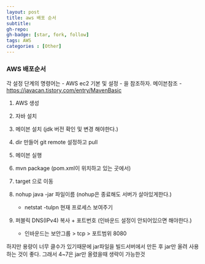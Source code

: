 ```yaml
---
layout: post
title: aws 배포 순서
subtitle: 
gh-repo: 
gh-badge: [star, fork, follow]
tags: AWS
categories : [Other]
---
```


### AWS 배포순서

각 설정 단계의 명령어는 - AWS ec2 기본 및 설정 - 을 참조하자.
메이븐참조 - https://javacan.tistory.com/entry/MavenBasic

1. AWS 생성
2. 자바 설치
3. 메이븐 설치 (jdk 버전 확인 및 변경 해야한다.)
4. dir 만들어 git remote 설정하고 pull
5. 메이븐 실행
6. mvn package (pom.xml이 위치하고 있는 곳에서)
7. target 으로 이동
8. nohup java -jar 파일이름 (nohup은 종료해도 서버가 살아있게한다.)
    - netstat -tulpn 현재 프로세스 보여주기

9. 퍼블릭 DNS(IPv4) 복사 + 포트번호 (인바운드 설정이 안되어있으면 해야한다.)
    - 인바운드는 보안그룹 > tcp > 포트범위 8080


하지만 용량이 너무 클수가 있기때문에  jar파일을 빌드서버에서 만든 후 jar만 올려 사용하는 것이 좋다.
그래서 4~7은 jar만 올렸을때 생략이 가능한것
